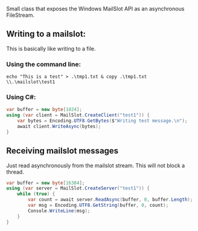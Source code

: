 Small class that exposes the Windows MailSlot API as an asynchronous FileStream.

## Writing to a mailslot:
This is basically like writing to a file.
### Using the command line:
```cli
echo "This is a test" > .\tmp1.txt & copy .\tmp1.txt \\.\mailslot\test1
```
### Using C#:
```csharp
var buffer = new byte[1024];
using (var client = MailSlot.CreateClient("test1")) {
    var bytes = Encoding.UTF8.GetBytes($"Writing test message.\n");
    await client.WriteAsync(bytes);
}

```

## Receiving mailslot messages
Just read asynchronously from the mailslot stream. This will not block a thread.
```csharp
var buffer = new byte[16384];
using (var server = MailSlot.CreateServer("test1")) {
    while (true) {
        var count = await server.ReadAsync(buffer, 0, buffer.Length);
        var msg = Encoding.UTF8.GetString(buffer, 0, count);
        Console.WriteLine(msg);
    }
}
```
